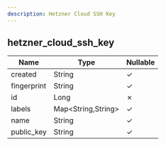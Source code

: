 ```yaml
---
description: Hetzner Cloud SSH Key
---
```

hetzner_cloud_ssh_key
---------------------

| **Name**    | **Type**           | **Nullable** |
| ----------- | ------------------ | ------------ |
| created     | String             | &check;      |
| fingerprint | String             | &check;      |
| id          | Long               | &cross;      |
| labels      | Map<String,String> | &check;      |
| name        | String             | &check;      |
| public_key  | String             | &check;      |
